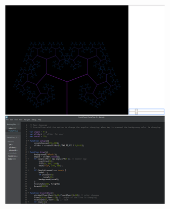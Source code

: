 ![alt text](https://github.com/MaorAssayag/JavaScript/blob/master/FractalTree_JS/screenshots/screenshot1.png)
![alt text](https://github.com/MaorAssayag/JavaScript/blob/master/FractalTree_JS/screenshots/screenshot2.png)

